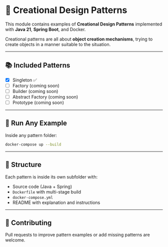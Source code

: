 # 🔨 Creational Design Patterns

This module contains examples of **Creational Design Patterns** implemented with **Java 21**, **Spring Boot**, and Docker.

Creational patterns are all about **object creation mechanisms**, trying to create objects in a manner suitable to the situation.

---

## 📚 Included Patterns

- [x] Singleton ✅
- [ ] Factory (coming soon)
- [ ] Builder (coming soon)
- [ ] Abstract Factory (coming soon)
- [ ] Prototype (coming soon)

---

## 🐳 Run Any Example

Inside any pattern folder:

```bash
docker-compose up --build
```

---

## 📂 Structure

Each pattern is inside its own subfolder with:

- Source code (Java + Spring)
- `Dockerfile` with multi-stage build
- `docker-compose.yml`
- README with explanation and instructions

---

## 🤝 Contributing

Pull requests to improve pattern examples or add missing patterns are welcome.
